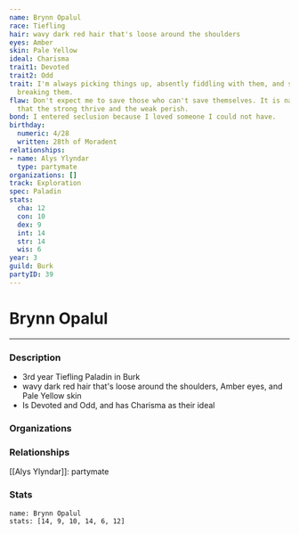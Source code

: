 ```yaml
---
name: Brynn Opalul
race: Tiefling
hair: wavy dark red hair that's loose around the shoulders
eyes: Amber
skin: Pale Yellow
ideal: Charisma
trait1: Devoted
trait2: Odd
trait: I'm always picking things up, absently fiddling with them, and sometimes accidentally
  breaking them.
flaw: Don't expect me to save those who can't save themselves. It is nature's way
  that the strong thrive and the weak perish.
bond: I entered seclusion because I loved someone I could not have.
birthday:
  numeric: 4/28
  written: 28th of Moradent
relationships:
- name: Alys Ylyndar
  type: partymate
organizations: []
track: Exploration
spec: Paladin
stats:
  cha: 12
  con: 10
  dex: 9
  int: 14
  str: 14
  wis: 6
year: 3
guild: Burk
partyID: 39
---
```

# Brynn Opalul
---
### Description
- 3rd year Tiefling Paladin in Burk
- wavy dark red hair that's loose around the shoulders, Amber eyes, and Pale Yellow skin
- Is Devoted and Odd, and has Charisma as their ideal

### Organizations
### Relationships
[[Alys Ylyndar]]: partymate
### Stats
```statblock
name: Brynn Opalul
stats: [14, 9, 10, 14, 6, 12]
```